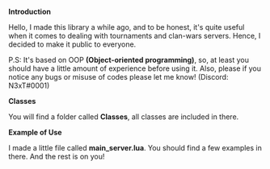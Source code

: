 **Introduction**

Hello, I made this library a while ago, and to be honest, it's quite useful when it comes to dealing with tournaments and clan-wars servers. Hence, I decided to make it public to everyone.

P.S: It's based on OOP **(Object-oriented programming)**, so, at least you should have a little amount of experience before using it. Also, please if you notice any bugs or misuse of codes please let me know! (Discord: N3xT#0001)

**Classes**

You will find a folder called **Classes**, all classes are included in there.

**Example of Use**

I made a little file called **main_server.lua**. You should find a few examples in there. And the rest is on you!
